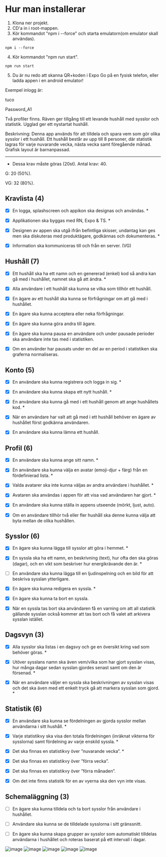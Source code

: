 # Hur man installerar

1. Klona ner projekt.
2. CD'a in i root-mappen.
3. Kör kommandot "npm i --force" och starta emulatorn(om emulator skall användas).
```
npm i --force
```
4. Kör kommandot "npm run start".
```
npm run start
```
5. Du är nu redo att skanna QR+koden i Expo Go på en fysisk telefon, eller ladda appen i en android emulator!

Exempel inlogg är:

tuco

Password_A1

Två profiler finns. Räven ger tillgång till ett levande hushåll med sysslor och statistik. Ugglad ger ett nystartat hushåll.


Beskrivning:
Denna app används för att tilldela och spara vem som gör olika sysslor i ett hushåll. Ett hushåll består av upp till 8 personer, där statistik lagras för varje nuvarande vecka, nästa vecka samt föregående månad. Grafisk layout är barnanpassad. 

---


* Dessa krav måste göras (20st).
Antal krav: 40.

G: 20 (50%).

VG: 32 (80%).

## Kravlista (4)

-   [x] En logga, splashscreen och appikon ska designas och användas. *

-   [x] Applikationen ska byggas med RN, Expo & TS. *

-   [x] Designen av appen ska utgå ifrån befintliga skisser, undantag kan ges men ska diskuteras
        med produktägare, godkännas och dokumenteras. *

-   [x] Information ska kommuniceras till och från en server. (VG)

## Hushåll (7)

-   [x] Ett hushåll ska ha ett namn och en genererad (enkel) kod så andra kan gå med i hushållet,
        namnet ska gå att ändra. *

-   [x] Alla användare i ett hushåll ska kunna se vilka som tillhör ett hushåll.

-   [x] En ägare av ett hushåll ska kunna se förfrågningar om att gå med i hushållet.

-   [x] En ägare ska kunna acceptera eller neka förfrågningar.

-   [x] En ägare ska kunna göra andra till ägare.

-   [x] En ägare ska kunna pausa en användare och under pausade perioder ska användare inte
        tas med i statistiken.

-   [x] Om en använder har pausats under en del av en period i statistiken ska graferna
        normaliseras.

## Konto (5)

-   [x] En användare ska kunna registrera och logga in sig. *

-   [x] En användare ska kunna skapa ett nytt hushåll. *

-   [x] En användare ska kunna gå med i ett hushåll genom att ange hushållets kod. *

-   [x] När en användare har valt att gå med i ett hushåll behöver en ägare av hushållet först
        godkänna användaren.

-   [x] En användare ska kunna lämna ett hushåll.

## Profil (6)

-   [x] En användare ska kunna ange sitt namn. *

-   [x] En användare ska kunna välja en avatar (emoji-djur + färg) från en fördefinierad lista. *

-   [x] Valda avatarer ska inte kunna väljas av andra användare i hushållet. *

-   [x] Avataren ska användas i appen för att visa vad användaren har gjort. *

-   [x] En användare ska kunna ställa in appens utseende (mörkt, ljust, auto).

-   [x] Om en användare tillhör två eller fler hushåll ska denne kunna välja att byta mellan de
        olika hushållen.

## Sysslor (6)

-   [x] En ägare ska kunna lägga till sysslor att göra i hemmet. *

-   [x] En syssla ska ha ett namn, en beskrivning (text), hur ofta den ska göras (dagar), och en
        vikt som beskriver hur energikrävande den är. *

-   [ ] En användare ska kunna lägga till en ljudinspelning och en bild för att beskriva sysslan
        ytterligare.

-   [x] En ägare ska kunna redigera en syssla. *

-   [x] En ägare ska kunna ta bort en syssla.

-   [x] När en syssla tas bort ska användaren få en varning om att all statistik gällande sysslan
        också kommer att tas bort och få valet att arkivera sysslan istället.

## Dagsvyn (3)

-   [x] Alla sysslor ska listas i en dagsvy och ge en översikt kring vad som behöver göras. *

-   [x] Utöver sysslans namn ska även vem/vilka som har gjort sysslan visas, hur många dagar
        sedan sysslan gjordes senast samt om den är försenad. *

-   [x] När en användare väljer en syssla ska beskrivningen av sysslan visas och det ska även
        med ett enkelt tryck gå att markera sysslan som gjord. *

## Statistik (6)

-   [x] En användare ska kunna se fördelningen av gjorda sysslor mellan användarna i sitt
        hushåll. *

-   [x] Varje statistikvy ska visa den totala fördelningen (inräknat vikterna för sysslorna) samt
        fördelning av varje enskild syssla. *

-   [x] Det ska finnas en statistikvy över ”nuvarande vecka”. *

-   [x] Det ska finnas en statistikvy över ”förra vecka”.

-   [x] Det ska finnas en statistikvy över ”förra månaden”.

-   [x] Om det inte finns statistik för en av vyerna ska den vyn inte visas.

## Schemaläggning (3)

-   [ ] En ägare ska kunna tilldela och ta bort sysslor från användare i hushållet.

-   [ ] Användare ska kunna se de tilldelade sysslorna i sitt gränssnitt.

-   [ ] En ägare ska kunna skapa grupper av sysslor som automatiskt tilldelas användarna i
        hushållet och roteras baserat på ett intervall i dagar.
        
![image](https://user-images.githubusercontent.com/79047651/199952354-950c0a9f-69e8-4512-b84e-b22d0de5d405.png) 
![image](https://user-images.githubusercontent.com/79047651/199952406-3d10f545-bd51-47a5-a070-06f7e280aaea.png)
![image](https://user-images.githubusercontent.com/79047651/199952472-f6fed771-ce59-4337-bb7e-e09154b275ce.png)
![image](https://user-images.githubusercontent.com/79047651/199952547-f822ba92-c6d0-4450-948c-59e3384ec020.png)
![image](https://user-images.githubusercontent.com/79047651/199952609-8d0b49b7-756b-4268-8513-b6bb648a7a48.png)
 
 
 
 


